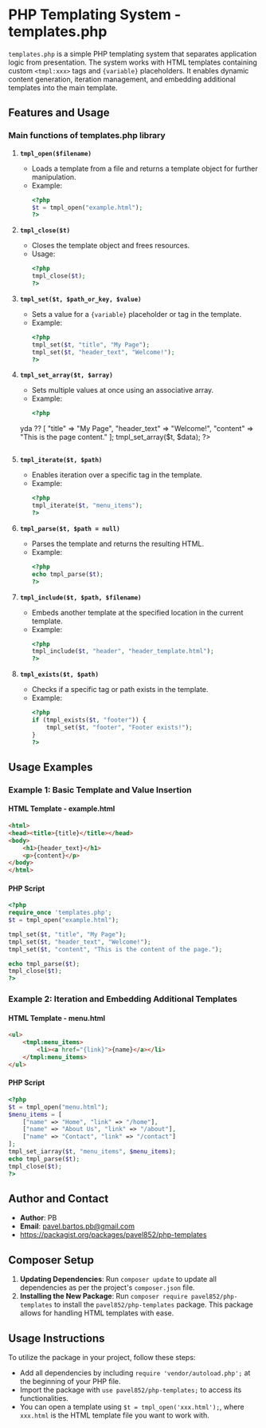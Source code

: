 
# PHP Templating System - templates.php

`templates.php` is a simple PHP templating system that separates application logic from presentation. The system works with HTML templates containing custom `<tmpl:xxx>` tags and `{variable}` placeholders. It enables dynamic content generation, iteration management, and embedding additional templates into the main template.

## Features and Usage

### Main functions of templates.php library

1. **`tmpl_open($filename)`**
   - Loads a template from a file and returns a template object for further manipulation.
   - Example:
     ```php
     <?php
     $t = tmpl_open("example.html");
     ?>
     ```

2. **`tmpl_close($t)`**
   - Closes the template object and frees resources.
   - Usage:
     ```php
     <?php
     tmpl_close($t);
     ?>
     ```

3. **`tmpl_set($t, $path_or_key, $value)`**
   - Sets a value for a `{variable}` placeholder or tag in the template.
   - Example:
     ```php
     <?php
     tmpl_set($t, "title", "My Page");
     tmpl_set($t, "header_text", "Welcome!");
     ?>
     ```

4. **`tmpl_set_array($t, $array)`**
   - Sets multiple values at once using an associative array.
   - Example:
     ```php
     <?php
    y da ??  [
         "title" => "My Page",
         "header_text" => "Welcome!",
         "content" => "This is the page content."
     ];
     tmpl_set_array($t, $data);
     ?>
     ```

5. **`tmpl_iterate($t, $path)`**
   - Enables iteration over a specific tag in the template.
   - Example:
     ```php
     <?php
     tmpl_iterate($t, "menu_items");
     ?>
     ```

6. **`tmpl_parse($t, $path = null)`**
   - Parses the template and returns the resulting HTML.
   - Example:
     ```php
     <?php
     echo tmpl_parse($t);
     ?>
     ```

7. **`tmpl_include($t, $path, $filename)`**
   - Embeds another template at the specified location in the current template.
   - Example:
     ```php
     <?php
     tmpl_include($t, "header", "header_template.html");
     ?>
     ```

8. **`tmpl_exists($t, $path)`**
   - Checks if a specific tag or path exists in the template.
   - Example:
     ```php
     <?php
     if (tmpl_exists($t, "footer")) {
         tmpl_set($t, "footer", "Footer exists!");
     }
     ?>
     ```

## Usage Examples

### Example 1: Basic Template and Value Insertion
#### HTML Template - example.html
```html
<html>
<head><title>{title}</title></head>
<body>
    <h1>{header_text}</h1>
    <p>{content}</p>
</body>
</html>
```
#### PHP Script
```php
<?php
require_once 'templates.php';
$t = tmpl_open("example.html");

tmpl_set($t, "title", "My Page");
tmpl_set($t, "header_text", "Welcome!");
tmpl_set($t, "content", "This is the content of the page.");

echo tmpl_parse($t);
tmpl_close($t);
?>
```

### Example 2: Iteration and Embedding Additional Templates
#### HTML Template - menu.html
```html
<ul>
    <tmpl:menu_items>
        <li><a href="{link}">{name}</a></li>
    </tmpl:menu_items>
</ul>
```
#### PHP Script
```php
<?php
$t = tmpl_open("menu.html");
$menu_items = [
    ["name" => "Home", "link" => "/home"],
    ["name" => "About Us", "link" => "/about"],
    ["name" => "Contact", "link" => "/contact"]
];
tmpl_set_iarray($t, "menu_items", $menu_items);
echo tmpl_parse($t);
tmpl_close($t);
?>
```

## Author and Contact
- **Author**: PB
- **Email**: pavel.bartos.pb@gmail.com
- https://packagist.org/packages/pavel852/php-templates

## Composer Setup

1. **Updating Dependencies**: Run `composer update` to update all dependencies as per the project's `composer.json` file.
2. **Installing the New Package**: Run `composer require pavel852/php-templates` to install the `pavel852/php-templates` package. This package allows for handling HTML templates with ease.

## Usage Instructions

To utilize the package in your project, follow these steps:
- Add all dependencies by including `require 'vendor/autoload.php';` at the beginning of your PHP file.
- Import the package with `use pavel852/php-templates;` to access its functionalities.
- You can open a template using `$t = tmpl_open('xxx.html');`, where `xxx.html` is the HTML template file you want to work with.
